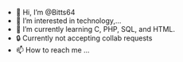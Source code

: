 - 👋 Hi, I’m @Bitts64
- 👀 I’m interested in technology,...
- 🌱 I’m currently learning C, PHP, SQL, and HTML.
- 🔒 Currently not accepting collab requests
- 📫 How to reach me ...

<!---
Bitts64/Bitts64 is a ✨ special ✨ repository because its `README.md` (this file) appears on your GitHub profile.
You can click the Preview link to take a look at your changes.
--->
